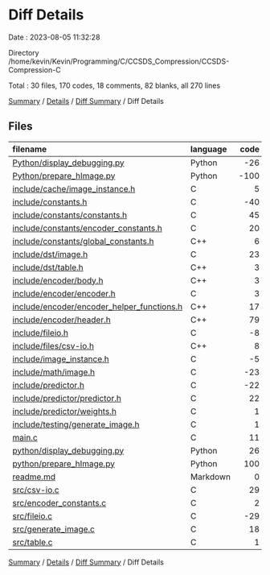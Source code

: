 # Diff Details

Date : 2023-08-05 11:32:28

Directory /home/kevin/Kevin/Programming/C/CCSDS_Compression/CCSDS-Compression-C

Total : 30 files,  170 codes, 18 comments, 82 blanks, all 270 lines

[Summary](results.md) / [Details](details.md) / [Diff Summary](diff.md) / Diff Details

## Files
| filename | language | code | comment | blank | total |
| :--- | :--- | ---: | ---: | ---: | ---: |
| [Python/display_debugging.py](/Python/display_debugging.py) | Python | -26 | 0 | -16 | -42 |
| [Python/prepare_hImage.py](/Python/prepare_hImage.py) | Python | -100 | -10 | -30 | -140 |
| [include/cache/image_instance.h](/include/cache/image_instance.h) | C | 5 | 0 | 4 | 9 |
| [include/constants.h](/include/constants.h) | C | -40 | -13 | -23 | -76 |
| [include/constants/constants.h](/include/constants/constants.h) | C | 45 | 22 | 29 | 96 |
| [include/constants/encoder_constants.h](/include/constants/encoder_constants.h) | C | 20 | 16 | 20 | 56 |
| [include/constants/global_constants.h](/include/constants/global_constants.h) | C++ | 6 | 0 | 3 | 9 |
| [include/dst/image.h](/include/dst/image.h) | C | 23 | 0 | 12 | 35 |
| [include/dst/table.h](/include/dst/table.h) | C++ | 3 | 0 | 4 | 7 |
| [include/encoder/body.h](/include/encoder/body.h) | C++ | 3 | 0 | 3 | 6 |
| [include/encoder/encoder.h](/include/encoder/encoder.h) | C | 3 | 0 | 3 | 6 |
| [include/encoder/encoder_helper_functions.h](/include/encoder/encoder_helper_functions.h) | C++ | 17 | 0 | 6 | 23 |
| [include/encoder/header.h](/include/encoder/header.h) | C++ | 79 | 3 | 28 | 110 |
| [include/fileio.h](/include/fileio.h) | C | -8 | 0 | -6 | -14 |
| [include/files/csv-io.h](/include/files/csv-io.h) | C++ | 8 | 0 | 6 | 14 |
| [include/image_instance.h](/include/image_instance.h) | C | -5 | 0 | -4 | -9 |
| [include/math/image.h](/include/math/image.h) | C | -23 | -10 | -12 | -45 |
| [include/predictor.h](/include/predictor.h) | C | -22 | -51 | -16 | -89 |
| [include/predictor/predictor.h](/include/predictor/predictor.h) | C | 22 | 51 | 16 | 89 |
| [include/predictor/weights.h](/include/predictor/weights.h) | C | 1 | 0 | 0 | 1 |
| [include/testing/generate_image.h](/include/testing/generate_image.h) | C | 1 | 0 | 1 | 2 |
| [main.c](/main.c) | C | 11 | 0 | 0 | 11 |
| [python/display_debugging.py](/python/display_debugging.py) | Python | 26 | 0 | 16 | 42 |
| [python/prepare_hImage.py](/python/prepare_hImage.py) | Python | 100 | 10 | 30 | 140 |
| [readme.md](/readme.md) | Markdown | 0 | 0 | 1 | 1 |
| [src/csv-io.c](/src/csv-io.c) | C | 29 | 0 | 11 | 40 |
| [src/encoder_constants.c](/src/encoder_constants.c) | C | 2 | 0 | 1 | 3 |
| [src/fileio.c](/src/fileio.c) | C | -29 | 0 | -11 | -40 |
| [src/generate_image.c](/src/generate_image.c) | C | 18 | 0 | 6 | 24 |
| [src/table.c](/src/table.c) | C | 1 | 0 | 0 | 1 |

[Summary](results.md) / [Details](details.md) / [Diff Summary](diff.md) / Diff Details